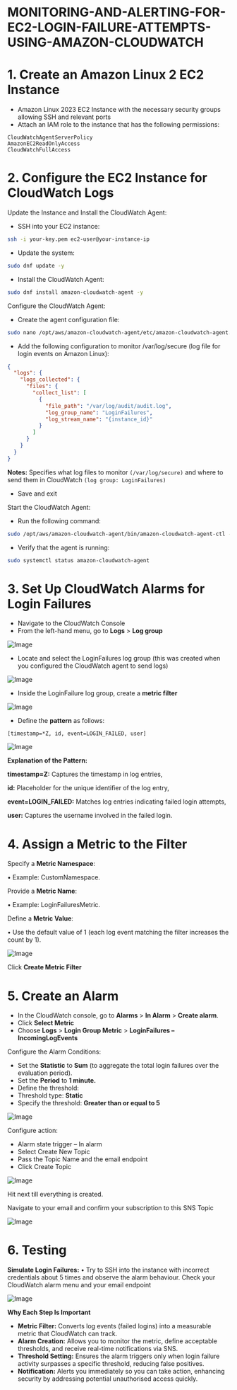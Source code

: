 # MONITORING-AND-ALERTING-FOR-EC2-LOGIN-FAILURE-ATTEMPTS-USING-AMAZON-CLOUDWATCH

# 1. Create an Amazon Linux 2 EC2 Instance
- Amazon Linux 2023 EC2 Instance with the necessary security groups allowing SSH and relevant ports
- Attach an IAM role to the instance that has the following permissions:
```
CloudWatchAgentServerPolicy
AmazonEC2ReadOnlyAccess
CloudWatchFullAccess
```

# 2. Configure the EC2 Instance for CloudWatch Logs

Update the Instance and Install the CloudWatch Agent:
- SSH into your EC2 instance:
```bash
ssh -i your-key.pem ec2-user@your-instance-ip
```
- Update the system:
```bash
sudo dnf update -y
```
- Install the CloudWatch Agent:
```bash
sudo dnf install amazon-cloudwatch-agent -y
```

Configure the CloudWatch Agent:
-	Create the agent configuration file:
```bash
sudo nano /opt/aws/amazon-cloudwatch-agent/etc/amazon-cloudwatch-agent.json
```
-	Add the following configuration to monitor /var/log/secure (log file for login events on Amazon Linux):
```json
{
  "logs": {
    "logs_collected": {
      "files": {
        "collect_list": [
          {
            "file_path": "/var/log/audit/audit.log",
            "log_group_name": "LoginFailures",
            "log_stream_name": "{instance_id}"
          }
        ]
      }
    }
  }
}

```
**Notes:** Specifies what log files to monitor ```(/var/log/secure)``` and where to send them in CloudWatch ```(log group: LoginFailures)```
-	Save and exit

Start the CloudWatch Agent:
-	Run the following command:
```bash
sudo /opt/aws/amazon-cloudwatch-agent/bin/amazon-cloudwatch-agent-ctl -a fetch-config -m ec2 -c file:/opt/aws/amazon-cloudwatch-agent/etc/amazon-cloudwatch-agent.json -s
```
-	Verify that the agent is running:
```bash
sudo systemctl status amazon-cloudwatch-agent
```

# 3. Set Up CloudWatch Alarms for Login Failures
- Navigate to the CloudWatch Console
- From the left-hand menu, go to **Logs** > **Log group**

![Image](https://github.com/user-attachments/assets/2beb83d3-7f4c-4d2a-979d-42078e9812b2)

- Locate and select the LoginFailures log group (this was created when you configured the CloudWatch agent to send logs)
  
![Image](https://github.com/user-attachments/assets/87b4c3c2-649e-4ac3-88a6-bbd0f1820601)

- Inside the LoginFailure log group, create a **metric filter**
  
![Image](https://github.com/user-attachments/assets/6e7d4ef7-22dc-41c9-b50f-1cf2e4ef1875)

- Define the **pattern** as follows:
```
[timestamp=*Z, id, event=LOGIN_FAILED, user]
```
![Image](https://github.com/user-attachments/assets/d31d51cd-ea50-445d-8805-4bef946296b8)

**Explanation of the Pattern:**

**timestamp=Z:** Captures the timestamp in log entries,

**id:** Placeholder for the unique identifier of the log entry,

**event=LOGIN_FAILED:** Matches log entries indicating failed login attempts,

**user:** Captures the username involved in the failed login.

# 4. Assign a Metric to the Filter

Specify a **Metric Namespace**:

•	Example: CustomNamespace.

Provide a **Metric Name**:

•	Example: LoginFailuresMetric.

Define a **Metric Value**:

•	Use the default value of 1 (each log event matching the filter increases the count by 1).

![Image](https://github.com/user-attachments/assets/e61f359a-1303-4148-bc9c-46cfceb697f8)

Click **Create Metric Filter**

# 5. Create an Alarm

- In the CloudWatch console, go to **Alarms** > **In Alarm** > **Create alarm**.
- Click **Select Metric**
- Choose **Logs** > **Login Group Metric** > **LoginFailures – IncomingLogEvents**

Configure the Alarm Conditions:
- Set the **Statistic** to **Sum** (to aggregate the total login failures over the evaluation period).
- Set the **Period** to **1 minute.**
-  Define the threshold:
  - Threshold type: **Static**
  - Specify the threshold: **Greater than or equal to 5**

![Image](https://github.com/user-attachments/assets/35c833f8-9120-4bf3-a6dc-566cf13d369f)

Configure action:
- Alarm state trigger – In alarm
- Select Create New Topic
- Pass the Topic Name and the email endpoint
- Click Create Topic

![Image](https://github.com/user-attachments/assets/df8d8e1b-5f92-4f5e-b579-6a35dcf276d6)

Hit next till everything is created.

Navigate to your email and confirm your subscription to this SNS Topic

![Image](https://github.com/user-attachments/assets/062466e4-cca3-4db6-8b72-aa4a4c6f91a4)

# 6. Testing 

**Simulate Login Failures:**
•	Try to SSH into the instance with incorrect credentials about 5 times and observe the alarm behaviour. Check your CloudWatch alarm menu and your email endpoint

![Image](https://github.com/user-attachments/assets/8b562eb2-e49c-4d43-9431-a3f0f2535767)




**Why Each Step Is Important**
- **Metric Filter:** Converts log events (failed logins) into a measurable metric that CloudWatch can track.
- **Alarm Creation:** Allows you to monitor the metric, define acceptable thresholds, and receive real-time notifications via SNS.
- **Threshold Setting:** Ensures the alarm triggers only when login failure activity surpasses a specific threshold, reducing false positives.
- **Notification:** Alerts you immediately so you can take action, enhancing security by addressing potential unauthorised access quickly.



